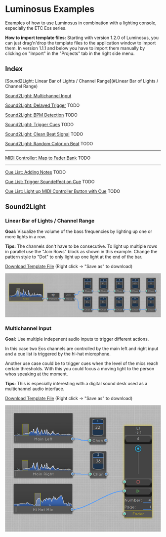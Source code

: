 # Luminosus Examples

Examples of how to use Luminosus in combination with a lighting console, especially the ETC Eos series.

**How to import template files:** Starting with version 1.2.0 of Luminosus, you can just drag'n'drop the template files to the application window to import them. In version 1.1.1 and below you have to import them manually by clicking on "Import" in the "Projects" tab in the right side menu.

## Index

[Sound2Light: Linear Bar of Lights / Channel Range](#Linear Bar of Lights / Channel Range)

[Sound2Light: Multichannel Input](#multichannel-input)

[Sound2Light: Delayed Trigger](#) TODO

[Sound2Light: BPM Detection](#) TODO

[Sound2Light: Trigger Cues](#) TODO

[Sound2Light: Clean Beat Signal](#) TODO

[Sound2Light: Random Color on Beat](#) TODO

---

[MIDI Controller: Map to Fader Bank](#) TODO

---

[Cue List: Adding Notes](#) TODO

[Cue List: Trigger Soundeffect on Cue](#) TODO

[Cue List: Light up MIDI Controller Button with Cue](#) TODO


## Sound2Light

### Linear Bar of Lights / Channel Range

**Goal:** Visualize the volume of the bass frequencies by lighting up one or more lights in a row.

**Tips:** The channels don't have to be consecutive. To light up multiple rows in parallel use the "Join Rows" block as shown in this example. Change the pattern style to "Dot" to only light up one light at the end of the bar.

[Download Template File](templates/S2L%20-%20Bar%20of%20Lights.lpr) (Right click -> "Save as" to download)

![Screenshot](images/s2l_bar_of_lights.png)

### Multichannel Input

**Goal:** Use multiple indepenent audio inputs to trigger different actions.

In this case two Eos channels are controlled by the main left and right input and a cue list is triggered by the hi-hat microphone.

Another use case could be to trigger cues when the level of the mics reach certain thresholds. With this you could focus a moving light to the person whos speaking at the moment.

**Tips:** This is especially interesting with a digital sound desk used as a multichannel audio interface.

[Download Template File](templates/S2L%20-%20Multichannel.lpr) (Right click -> "Save as" to download)

![Screenshot](images/s2l_multichannel.png)






